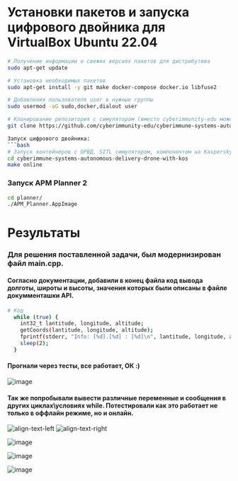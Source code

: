 # Установки пакетов и запуска цифрового двойника для VirtualBox Ubuntu 22.04 

```bash
# Получение информации о свежих версиях пакетов для дистрибутива
sudo apt-get update

# Установка необходимых пакетов
sudo apt-get install -y git make docker-compose docker.io libfuse2

# Добавления пользователя user в нужные группы
sudo usermod -aG sudo,docker,dialout user

# Клонирование репозитория с симулятором (вместо cyberimmunity-edu может быть ваш fork)
git clone https://github.com/cyberimmunity-edu/cyberimmune-systems-autonomous-delivery-drone-with-kos.git

Запуск цифрового двойника:
```bash
# Запуск контейнеров с ОРВД, SITL симулятором, компонентом на KasperskyOS, планировщиком MAVProxy 
cd cyberimmune-systems-autonomous-delivery-drone-with-kos
make online
```

### Запуск APM Planner 2

```bash
cd planner/
./APM_Planner.AppImage 
```
# Результаты
### Для решения поставленной задачи, был модернизирован файл main.cpp.
#### Согласно документации, добавили в конец файла код вывода долготы, широты и высоты, значения которых были описаны в файле докумменташки API.

```bash
# Код 
  while (true) {
    int32_t lantitude, longitude, altitude;
    getCoords(lantitude, longitude, altitude);
    fprintf(stderr, "Info: [%d].[%d] : [%d]\n", lantitude, longitude, altitude);
    sleep(2);
  } 
```

#### Прогнали через тесты, все работает, ОК :)

![image](https://github.com/St1nk0/cyberimmune-systems-autonomous-delivery-drone-with-kos/assets/130299705/0fb44e9d-d27d-4346-81a8-7518bbd965e0)

#### Так же попробывали вывести различные переменные и сообщения в других циклах\условиях while. Потестировали как это работает не только в оффлайн режиме, но и онлайн.

![align-text-left](https://github.com/St1nk0/cyberimmune-systems-autonomous-delivery-drone-with-kos/assets/130299705/4010f99a-8e7f-40e7-ae74-66e9e74e74d7) ![align-text-right](https://github.com/St1nk0/cyberimmune-systems-autonomous-delivery-drone-with-kos/assets/130299705/5def7ded-5c9e-488c-87b2-dd5e2f3f588b)

![image](https://github.com/St1nk0/cyberimmune-systems-autonomous-delivery-drone-with-kos/assets/130299705/78a2a7a7-a559-4fb9-8829-668e20afa688)

![image](https://github.com/St1nk0/cyberimmune-systems-autonomous-delivery-drone-with-kos/assets/130299705/c18c894d-8eb9-435d-b0e5-c11e96c72bd6)

![image](https://github.com/St1nk0/cyberimmune-systems-autonomous-delivery-drone-with-kos/assets/130299705/fdf94290-bb8b-4415-9879-9d0abfa95fd4)





